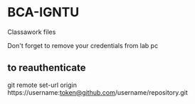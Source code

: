 # BCA-IGNTU
Classawork files

Don't forget to remove your credentials from lab pc

## to reauthenticate
git remote set-url origin https://username:token@github.com/username/repository.git